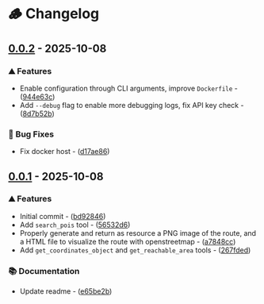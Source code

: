 # 🪵 Changelog

## [0.0.2](https://github.com/vemonet/openroute-mcp/compare/v0.0.1..v0.0.2) - 2025-10-08

### ⛰️ Features

- Enable configuration through CLI arguments, improve `Dockerfile` - ([944e63c](https://github.com/vemonet/openroute-mcp/commit/944e63ce3c6b885f0d559ea5951575aa8e447574))
- Add `--debug` flag to enable more debugging logs, fix API key check - ([8d7b52b](https://github.com/vemonet/openroute-mcp/commit/8d7b52b3e613bab537d89493a6b7464a9088a24b))

### 🐛 Bug Fixes

- Fix docker host - ([d17ae86](https://github.com/vemonet/openroute-mcp/commit/d17ae8620582ee835da50cebb8fccc055c0bb73d))

## [0.0.1](https://github.com/vemonet/openroute-mcp/tree/v0.0.1) - 2025-10-08

### ⛰️ Features

- Initial commit - ([bd92846](https://github.com/vemonet/openroute-mcp/commit/bd92846aa6c804a2ddbc5003d1643bc169b312da))
- Add `search_pois` tool - ([56532d6](https://github.com/vemonet/openroute-mcp/commit/56532d68f226d141e9285f194a7e8a926f7713df))
- Properly generate and return as resource a PNG image of the route, and a HTML file to visualize the route with openstreetmap - ([a7848cc](https://github.com/vemonet/openroute-mcp/commit/a7848cccbb10d16495ad7a9bd45f13c7299cf4af))
- Add `get_coordinates_object` and `get_reachable_area` tools - ([267fded](https://github.com/vemonet/openroute-mcp/commit/267fded7265acffdbcaf1a0bd5e33157def761f8))

### 📚 Documentation

- Update readme - ([e65be2b](https://github.com/vemonet/openroute-mcp/commit/e65be2b07189f1d0f1d387e7075d9777fc88e142))

<!-- generated by git-cliff -->
